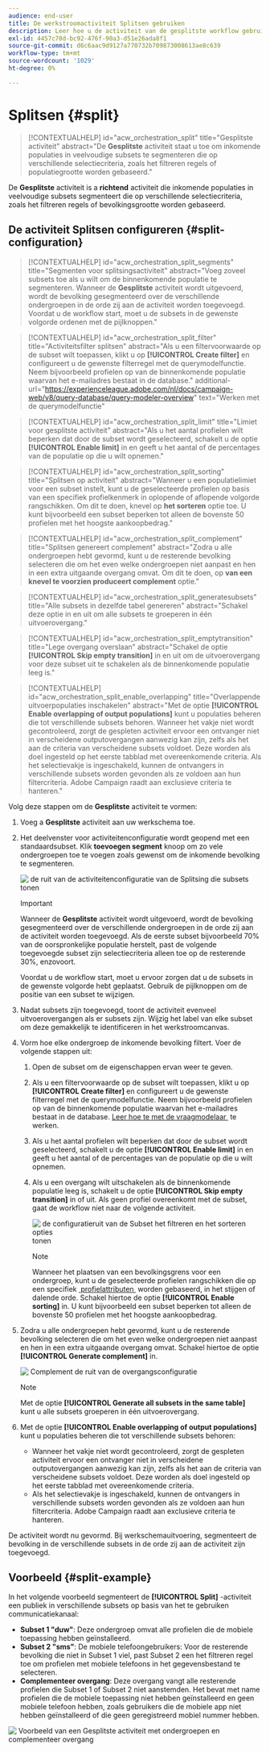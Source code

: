 ```yaml
---
audience: end-user
title: De werkstroomactiviteit Splitsen gebruiken
description: Leer hoe u de activiteit van de gesplitste workflow gebruikt
exl-id: 4457c70d-bc92-476f-90a3-d51e26ada8f1
source-git-commit: d6c6aac9d9127a770732b709873008613ae8c639
workflow-type: tm+mt
source-wordcount: '1029'
ht-degree: 0%

---
```


# Splitsen {#split}

>[!CONTEXTUALHELP]
>id="acw_orchestration_split"
>title="Gesplitste activiteit"
>abstract="De **Gesplitste** activiteit staat u toe om inkomende populaties in veelvoudige subsets te segmenteren die op verschillende selectiecriteria, zoals het filtreren regels of populatiegrootte worden gebaseerd."

De **Gesplitste** activiteit is a **richtend** activiteit die inkomende populaties in veelvoudige subsets segmenteert die op verschillende selectiecriteria, zoals het filtreren regels of bevolkingsgrootte worden gebaseerd.

## De activiteit Splitsen configureren {#split-configuration}

>[!CONTEXTUALHELP]
>id="acw_orchestration_split_segments"
>title="Segmenten voor splitsingsactiviteit"
>abstract="Voeg zoveel subsets toe als u wilt om de binnenkomende populatie te segmenteren. Wanneer de **Gesplitste** activiteit wordt uitgevoerd, wordt de bevolking gesegmenteerd over de verschillende ondergroepen in de orde zij aan de activiteit worden toegevoegd. Voordat u de workflow start, moet u de subsets in de gewenste volgorde ordenen met de pijlknoppen."

>[!CONTEXTUALHELP]
>id="acw_orchestration_split_filter"
>title="Activiteitsfilter splitsen"
>abstract="Als u een filtervoorwaarde op de subset wilt toepassen, klikt u op **[!UICONTROL Create filter]** en configureert u de gewenste filterregel met de querymodelfunctie. Neem bijvoorbeeld profielen op van de binnenkomende populatie waarvan het e-mailadres bestaat in de database."
>additional-url="https://experienceleague.adobe.com/nl/docs/campaign-web/v8/query-database/query-modeler-overview" text="Werken met de querymodelfunctie"

>[!CONTEXTUALHELP]
>id="acw_orchestration_split_limit"
>title="Limiet voor gesplitste activiteit"
>abstract="Als u het aantal profielen wilt beperken dat door de subset wordt geselecteerd, schakelt u de optie **[!UICONTROL Enable limit]** in en geeft u het aantal of de percentages van de populatie op die u wilt opnemen."

>[!CONTEXTUALHELP]
>id="acw_orchestration_split_sorting"
>title="Splitsen op activiteit"
>abstract="Wanneer u een populatielimiet voor een subset instelt, kunt u de geselecteerde profielen op basis van een specifiek profielkenmerk in oplopende of aflopende volgorde rangschikken. Om dit te doen, knevel op **het sorteren** optie toe. U kunt bijvoorbeeld een subset beperken tot alleen de bovenste 50 profielen met het hoogste aankoopbedrag."

>[!CONTEXTUALHELP]
>id="acw_orchestration_split_complement"
>title="Splitsen genereert complement"
>abstract="Zodra u alle ondergroepen hebt gevormd, kunt u de resterende bevolking selecteren die om het even welke ondergroepen niet aanpast en hen in een extra uitgaande overgang omvat. Om dit te doen, op **van een knevel te voorzien produceert complement** optie."

>[!CONTEXTUALHELP]
>id="acw_orchestration_split_generatesubsets"
>title="Alle subsets in dezelfde tabel genereren"
>abstract="Schakel deze optie in en uit om alle subsets te groeperen in één uitvoerovergang."

>[!CONTEXTUALHELP]
>id="acw_orchestration_split_emptytransition"
>title="Lege overgang overslaan"
>abstract="Schakel de optie **[!UICONTROL Skip empty transition]** in en uit om de uitvoerovergang voor deze subset uit te schakelen als de binnenkomende populatie leeg is."

>[!CONTEXTUALHELP]
>id="acw_orchestration_split_enable_overlapping"
>title="Overlappende uitvoerpopulaties inschakelen"
>abstract="Met de optie **[!UICONTROL Enable overlapping of output populations]** kunt u populaties beheren die tot verschillende subsets behoren. Wanneer het vakje niet wordt gecontroleerd, zorgt de gespleten activiteit ervoor een ontvanger niet in verscheidene outputovergangen aanwezig kan zijn, zelfs als het aan de criteria van verscheidene subsets voldoet. Deze worden als doel ingesteld op het eerste tabblad met overeenkomende criteria. Als het selectievakje is ingeschakeld, kunnen de ontvangers in verschillende subsets worden gevonden als ze voldoen aan hun filtercriteria. Adobe Campaign raadt aan exclusieve criteria te hanteren."

Volg deze stappen om de **Gesplitste** activiteit te vormen:

1. Voeg a **Gesplitste** activiteit aan uw werkschema toe.

1. Het deelvenster voor activiteitenconfiguratie wordt geopend met een standaardsubset. Klik **toevoegen segment** knoop om zo vele ondergroepen toe te voegen zoals gewenst om de inkomende bevolking te segmenteren.

   ![&#x200B; de ruit van de activiteitenconfiguratie van de Splitsing die subsets &#x200B;](../assets/workflow-split.png) tonen

   >[!IMPORTANT]
   >
   >Wanneer de **Gesplitste** activiteit wordt uitgevoerd, wordt de bevolking gesegmenteerd over de verschillende ondergroepen in de orde zij aan de activiteit worden toegevoegd. Als de eerste subset bijvoorbeeld 70% van de oorspronkelijke populatie herstelt, past de volgende toegevoegde subset zijn selectiecriteria alleen toe op de resterende 30%, enzovoort.
   >
   >Voordat u de workflow start, moet u ervoor zorgen dat u de subsets in de gewenste volgorde hebt geplaatst. Gebruik de pijlknoppen om de positie van een subset te wijzigen.

1. Nadat subsets zijn toegevoegd, toont de activiteit evenveel uitvoerovergangen als er subsets zijn. Wijzig het label van elke subset om deze gemakkelijk te identificeren in het werkstroomcanvas.

1. Vorm hoe elke ondergroep de inkomende bevolking filtert. Voer de volgende stappen uit:

   1. Open de subset om de eigenschappen ervan weer te geven.

   1. Als u een filtervoorwaarde op de subset wilt toepassen, klikt u op **[!UICONTROL Create filter]** en configureert u de gewenste filterregel met de querymodelfunctie. Neem bijvoorbeeld profielen op van de binnenkomende populatie waarvan het e-mailadres bestaat in de database. [&#x200B; Leer hoe te met de vraagmodelaar &#x200B;](../../query/query-modeler-overview.md) te werken.

   1. Als u het aantal profielen wilt beperken dat door de subset wordt geselecteerd, schakelt u de optie **[!UICONTROL Enable limit]** in en geeft u het aantal of de percentages van de populatie op die u wilt opnemen.

   1. Als u een overgang wilt uitschakelen als de binnenkomende populatie leeg is, schakelt u de optie **[!UICONTROL Skip empty transition]** in of uit. Als geen profiel overeenkomt met de subset, gaat de workflow niet naar de volgende activiteit.

      ![&#x200B; de configuratieruit van de Subset het filtreren en het sorteren opties &#x200B;](../assets/workflow-split-subset.png) tonen

      >[!NOTE]
      >
      >Wanneer het plaatsen van een bevolkingsgrens voor een ondergroep, kunt u de geselecteerde profielen rangschikken die op een specifiek [&#x200B; profielattributen &#x200B;](../../get-started/attributes.md) worden gebaseerd, in het stijgen of dalende orde. Schakel hiertoe de optie **[!UICONTROL Enable sorting]** in. U kunt bijvoorbeeld een subset beperken tot alleen de bovenste 50 profielen met het hoogste aankoopbedrag.

1. Zodra u alle ondergroepen hebt gevormd, kunt u de resterende bevolking selecteren die om het even welke ondergroepen niet aanpast en hen in een extra uitgaande overgang omvat. Schakel hiertoe de optie **[!UICONTROL Generate complement]** in.

   ![&#x200B; Complement de ruit van de overgangsconfiguratie &#x200B;](../assets/workflow-split-complement.png)

   >[!NOTE]
   >
   >Met de optie **[!UICONTROL Generate all subsets in the same table]** kunt u alle subsets groeperen in één uitvoerovergang.

1. Met de optie **[!UICONTROL Enable overlapping of output populations]** kunt u populaties beheren die tot verschillende subsets behoren:

   * Wanneer het vakje niet wordt gecontroleerd, zorgt de gespleten activiteit ervoor een ontvanger niet in verscheidene outputovergangen aanwezig kan zijn, zelfs als het aan de criteria van verscheidene subsets voldoet. Deze worden als doel ingesteld op het eerste tabblad met overeenkomende criteria.
   * Als het selectievakje is ingeschakeld, kunnen de ontvangers in verschillende subsets worden gevonden als ze voldoen aan hun filtercriteria. Adobe Campaign raadt aan exclusieve criteria te hanteren.

De activiteit wordt nu gevormd. Bij werkschemauitvoering, segmenteert de bevolking in de verschillende subsets in de orde zij aan de activiteit zijn toegevoegd.

## Voorbeeld {#split-example}

In het volgende voorbeeld segmenteert de **[!UICONTROL Split]** -activiteit een publiek in verschillende subsets op basis van het te gebruiken communicatiekanaal:

* **Subset 1 &quot;duw&quot;**: Deze ondergroep omvat alle profielen die de mobiele toepassing hebben geïnstalleerd.
* **Subset 2 &quot;sms&quot;**: De mobiele telefoongebruikers: Voor de resterende bevolking die niet in Subset 1 viel, past Subset 2 een het filtreren regel toe om profielen met mobiele telefoons in het gegevensbestand te selecteren.
* **Complementeer overgang**: Deze overgang vangt alle resterende profielen die Subset 1 of Subset 2 niet aanstemden. Het bevat met name profielen die de mobiele toepassing niet hebben geïnstalleerd en geen mobiele telefoon hebben, zoals gebruikers die de mobiele app niet hebben geïnstalleerd of die geen geregistreerd mobiel nummer hebben.

![&#x200B; Voorbeeld van een Gesplitste activiteit met ondergroepen en complementeer overgang &#x200B;](../assets/workflow-split-example.png)